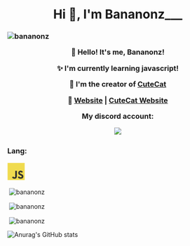<h1 align="center">Hi 👋, I'm Bananonz___</h1>
<h3 align="center"I do things</h3>

<p align="left"> <img src="https://komarev.com/ghpvc/?username=bananonz&label=Profile%20views&color=ff0000&style=flat" alt="bananonz" /> </p>

👋 Hello! It's me, Bananonz!

✨ I'm currently learning javascript!

🎈 I'm the creator of [CuteCat](https://dsc.gg/cute.cat)

🔗 [Website](https://www.bananonz.dev) | [CuteCat Website](https://www.cutecat.click)

My discord account:

<img height="100px" src="https://discord.c99.nl/widget/theme-4/660477458209964042.png">


<h3 align="left">Lang:</h3>
<p align="left"> <a href="https://developer.mozilla.org/en-US/docs/Web/JavaScript" target="_blank"> <img src="https://raw.githubusercontent.com/devicons/devicon/master/icons/javascript/javascript-original.svg" alt="javascript" width="40" height="40"/> </a> </p>

<p>&nbsp;<img align="center" src="https://github-readme-stats.vercel.app/api?username=bananonz&show_icons=true&locale=en" alt="bananonz" /></p>

<p>&nbsp;<img align="center" src="https://github-readme-stats.vercel.app/api/top-langs/?username=Bananonz" alt="bananonz" /></p>

<p>&nbsp;<img align="center" src="https://github-readme-stats.vercel.app/api?username=Bananonz&show_icons=true&theme=radical" alt="bananonz" /></p>

![Anurag's GitHub stats](https://github-readme-stats.vercel.app/api?username=anuraghazra&show_icons=true&theme=radical)
